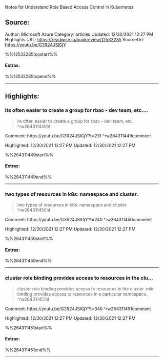 Notes for Understand Role Based Access Control in Kubernetes

## Source:
Author: Microsoft Azure
Category: articles
Updated: 12/30/2021 12:27 PM
Highlights URL: https://readwise.io/bookreview/12532235
SourceUrl: https://youtu.be/G3R24JSlGjY

%%12532235topstart%%
#### Extras:

%%12532235topend%%


 
-----
 ## Highlights:

### its often easier to create a group for rbac - dev team, etc....
>its often easier to create a group for rbac - dev team, etc. ^rw264311449hl

Comment: https:&#x2F;&#x2F;youtu.be&#x2F;G3R24JSlGjY?t=213 ^rw264311449comment

Highlighted: 12/30/2021 12:27 PM
Updated: 12/30/2021 12:27 PM

%%264311449start%%
#### Extras:

%%264311449end%%



------

### two types of resources in k8s: namespace and cluster.
>two types of resources in k8s: namespace and cluster. ^rw264311450hl

Comment: https:&#x2F;&#x2F;youtu.be&#x2F;G3R24JSlGjY?t=240 ^rw264311450comment

Highlighted: 12/30/2021 12:27 PM
Updated: 12/30/2021 12:27 PM

%%264311450start%%
#### Extras:

%%264311450end%%



------

### cluster role binding provides access to resources in the clu...
>cluster role binding provides access to resources in the cluster. role binding provides access to resources in a particular namespace. ^rw264311451hl

Comment: https:&#x2F;&#x2F;youtu.be&#x2F;G3R24JSlGjY?t=340 ^rw264311451comment

Highlighted: 12/30/2021 12:27 PM
Updated: 12/30/2021 12:27 PM

%%264311451start%%
#### Extras:

%%264311451end%%



------

